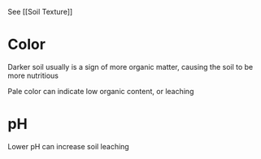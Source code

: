 See [[Soil Texture]]

# Color

Darker soil usually is a sign of more organic matter, causing the soil to be more nutritious

Pale color can indicate low organic content, or leaching

# pH

Lower pH can increase soil leaching
